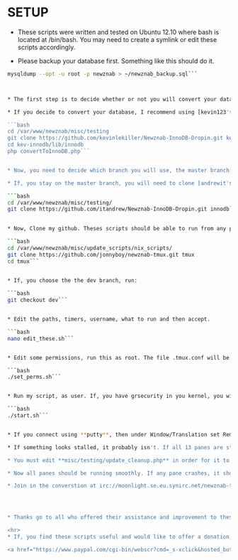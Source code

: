 # SETUP

 * These scripts were written and tested on Ubuntu 12.10 where bash is located at /bin/bash. You may need to create a symlink or edit these scripts accordingly.

 * Please backup your database first. Something like this should do it.
 
  ```bash
mysqldump --opt -u root -p newznab > ~/newznab_backup.sql```



 * The first step is to decide whether or not you will convert your database to the InnoDB engine. The InnoDB has a lot of benefits, too many to list here, but more ram is required. How much exactly, depends on too many things to list here.

 * If you decide to convert your database, I recommend using [kevin123's github](https://github.com/kevinlekiller/Newznab-Barracuda.git). I recommend only converting the binaries a parts table, using compressed tables. But, there are many choices. I suggest you read his README and follow his recommendations. Or, simply:

  ```bash
cd /var/www/newznab/misc/testing
git clone https://github.com/kevinlekiller/Newznab-InnoDB-Dropin.git kev-innodb
cd kev-innodb/lib/innodb
php convertToInnoDB.php```


 * Now, you need to decide which branch you will use, the master branch uses scripts written by andrewit and the dev branch uses scripts written by kevin123. If, you choose the dev branch, skip the next step.

 * If, you stay on the master branch, you will need to clone [andrewit's github](https://github.com/itandrew/Newznab-InnoDB-Dropin.git) and get his scripts.

  ```bash
cd /var/www/newznab/misc/testing/
git clone https://github.com/itandrew/Newznab-InnoDB-Dropin.git innodb```
    

 * Now, Clone my github. Theses scripts should be able to run from any path, but this location is where I was asked to put it.

  ```bash
cd /var/www/newznab/misc/update_scripts/nix_scripts/
git clone https://github.com/jonnyboy/newznab-tmux.git tmux
cd tmux```
    

 * If, you choose the the dev branch, run:

  ```bash
git checkout dev```


 * Edit the paths, timers, username, what to run and then accept.

  ```bash
nano edit_these.sh```


 * Edit some permissions, run this as root. The file .tmux.conf will be copied to the users home folder. If, when you run ./start.sh you see 0 nzb's and you are sure there are more than 0 left to import, verify the path to the nzb's in .tmux.conf in the home folder of the user.

  ```bash
./set_perms.sh```


 * Run my script, as user. If, you have grsecurity in you kernel, you will need to run using sudo if you use nmon or bwm-ng.

  ```bash
./start.sh```


 * If you connect using **putty**, then under Window/Translation set Remote character set to UTF-8.

 * If something looks stalled, it probably isn't. If all 13 panes are still there, it is most likely, as it should be.
 
 * You must edit **misc/testing/update_cleanup.php** in order for it to actually do something, and update_parsing is good for fixing a few releases everytime it runs, not a silver bullet though.

 * Now all panes should be running smoothly. If any pane crashes, it should remain open and return to the prompt. You should also be able to see the error that caused it to crash.

 * Join in the converstion at irc://moonlight.se.eu.synirc.net/newznab-tmux.




 * Thanks go to all who offered their assistance and improvement to these scripts, especially kevin123.

<hr>
 * If, you find these scripts useful and would like to offer a donation, they are greatly appreciated. Thank you

<a href="https://www.paypal.com/cgi-bin/webscr?cmd=_s-xclick&hosted_button_id=N4AJV5FHZDBFE"><img src="https://www.paypal.com/en_US/i/btn/btn_donateCC_LG.gif" alt="PayPal - The safer, easier way to pay online!" /></a><a href='http://www.pledgie.com/campaigns/18980'><img alt='Click here to lend your support to: Newznab-tmux and make a donation at www.pledgie.com !' src='http://www.pledgie.com/campaigns/18980.png?skin_name=chrome' border='0' /></a>
